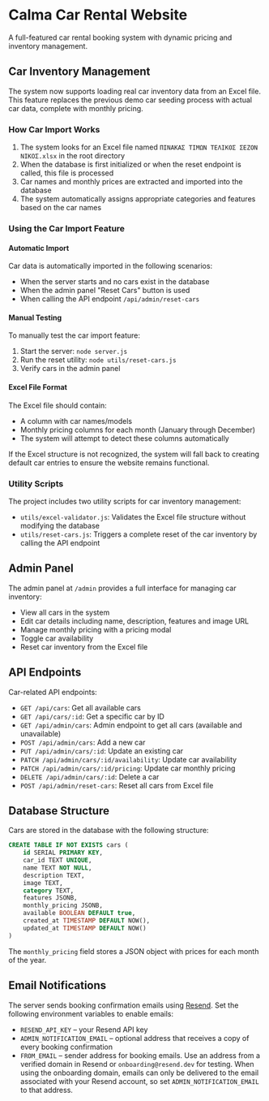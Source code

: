 # Calma Car Rental Website

A full-featured car rental booking system with dynamic pricing and inventory management.

## Car Inventory Management

The system now supports loading real car inventory data from an Excel file. This feature replaces the previous demo car seeding process with actual car data, complete with monthly pricing.

### How Car Import Works

1. The system looks for an Excel file named `ΠΙΝΑΚΑΣ ΤΙΜΩΝ ΤΕΛΙΚΟΣ ΣΕΖΟΝ ΝΙΚΟΣ.xlsx` in the root directory
2. When the database is first initialized or when the reset endpoint is called, this file is processed
3. Car names and monthly prices are extracted and imported into the database
4. The system automatically assigns appropriate categories and features based on the car names

### Using the Car Import Feature

#### Automatic Import

Car data is automatically imported in the following scenarios:

- When the server starts and no cars exist in the database
- When the admin panel "Reset Cars" button is used
- When calling the API endpoint `/api/admin/reset-cars`

#### Manual Testing

To manually test the car import feature:

1. Start the server: `node server.js`
2. Run the reset utility: `node utils/reset-cars.js`
3. Verify cars in the admin panel

#### Excel File Format

The Excel file should contain:
- A column with car names/models
- Monthly pricing columns for each month (January through December)
- The system will attempt to detect these columns automatically

If the Excel structure is not recognized, the system will fall back to creating default car entries to ensure the website remains functional.

### Utility Scripts

The project includes two utility scripts for car inventory management:

- `utils/excel-validator.js`: Validates the Excel file structure without modifying the database
- `utils/reset-cars.js`: Triggers a complete reset of the car inventory by calling the API endpoint

## Admin Panel

The admin panel at `/admin` provides a full interface for managing car inventory:

- View all cars in the system
- Edit car details including name, description, features and image URL
- Manage monthly pricing with a pricing modal
- Toggle car availability
- Reset car inventory from the Excel file

## API Endpoints

Car-related API endpoints:

- `GET /api/cars`: Get all available cars
- `GET /api/cars/:id`: Get a specific car by ID
- `GET /api/admin/cars`: Admin endpoint to get all cars (available and unavailable)
- `POST /api/admin/cars`: Add a new car
- `PUT /api/admin/cars/:id`: Update an existing car
- `PATCH /api/admin/cars/:id/availability`: Update car availability
- `PATCH /api/admin/cars/:id/pricing`: Update car monthly pricing
- `DELETE /api/admin/cars/:id`: Delete a car
- `POST /api/admin/reset-cars`: Reset all cars from Excel file

## Database Structure

Cars are stored in the database with the following structure:

```sql
CREATE TABLE IF NOT EXISTS cars (
    id SERIAL PRIMARY KEY,
    car_id TEXT UNIQUE,
    name TEXT NOT NULL,
    description TEXT,
    image TEXT,
    category TEXT,
    features JSONB,
    monthly_pricing JSONB,
    available BOOLEAN DEFAULT true,
    created_at TIMESTAMP DEFAULT NOW(),
    updated_at TIMESTAMP DEFAULT NOW()
)
```

The `monthly_pricing` field stores a JSON object with prices for each month of the year.

## Email Notifications

The server sends booking confirmation emails using [Resend](https://resend.com/).
Set the following environment variables to enable emails:

- `RESEND_API_KEY` – your Resend API key
- `ADMIN_NOTIFICATION_EMAIL` – optional address that receives a copy of every booking confirmation
- `FROM_EMAIL` – sender address for booking emails. Use an address from a verified
  domain in Resend or `onboarding@resend.dev` for testing. When using the onboarding
  domain, emails can only be delivered to the email associated with your Resend
  account, so set `ADMIN_NOTIFICATION_EMAIL` to that address.